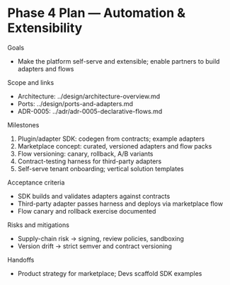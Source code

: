 # Phase 4 Plan — Automation & Extensibility

Goals
- Make the platform self-serve and extensible; enable partners to build adapters and flows

Scope and links
- Architecture: ../design/architecture-overview.md
- Ports: ../design/ports-and-adapters.md
- ADR-0005: ../adr/adr-0005-declarative-flows.md

Milestones
1) Plugin/adapter SDK: codegen from contracts; example adapters
2) Marketplace concept: curated, versioned adapters and flow packs
3) Flow versioning: canary, rollback, A/B variants
4) Contract-testing harness for third-party adapters
5) Self-serve tenant onboarding; vertical solution templates

Acceptance criteria
- SDK builds and validates adapters against contracts
- Third-party adapter passes harness and deploys via marketplace flow
- Flow canary and rollback exercise documented

Risks and mitigations
- Supply-chain risk → signing, review policies, sandboxing
- Version drift → strict semver and contract versioning

Handoffs
- Product strategy for marketplace; Devs scaffold SDK examples